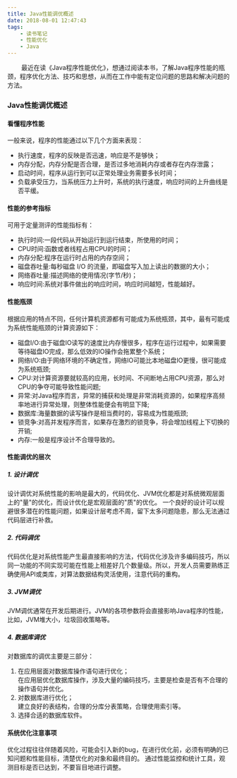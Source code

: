 ```yaml
---
title: Java性能调优概述
date: 2018-08-01 12:47:43
tags:
    - 读书笔记
    - 性能优化
    - Java
---
```

&#160; &#160; &#160; &#160; 最近在读《Java程序性能优化》，想通过阅读本书，了解Java程序性能的瓶颈，程序优化方法、技巧和思想，从而在工作中能有定位问题的思路和解决问题的方法。
<!--more-->
### Java性能调优概述
#### 看懂程序性能
一般来说，程序的性能通过以下几个方面来表现：
- 执行速度，程序的反映是否迅速，响应是不是够快；
- 内存分配，内存分配是否合理，是否过多地消耗内存或者存在内存泄露；
- 启动时间，程序从运行到可以正常处理业务需要多长时间；
- 负载承受压力，当系统压力上升时，系统的执行速度，响应时间的上升曲线是否平缓。
#### 性能的参考指标
可用于定量测评的性能指标有：
- 执行时间:一段代码从开始运行到运行结束，所使用的时间；
- CPU时间:函数或者线程占用CPU的时间；
- 内存分配:程序在运行时占用的内存空间；
- 磁盘吞吐量:每秒磁盘 I/O 的流量，即磁盘写入加上读出的数据的大小；
- 网络吞吐量:描述网络的使用情况(字节/秒)；
- 响应时间:系统对事件做出的响应时间，响应时间越短，性能越好。
#### 性能瓶颈
根据应用的特点不同，任何计算机资源都有可能成为系统瓶颈，其中，最有可能成为系统性能瓶颈的计算资源如下：
- 磁盘I/O:由于磁盘IO读写的速度比内存慢很多，程序在运行过程中，如果需要等待磁盘IO完成，那么低效的IO操作会拖累整个系统；
- 网络I/O:由于网络环境的不确定性，网络IO可能比本地磁盘IO更慢，很可能成为系统瓶颈;
- CPU:对计算资源要就较高的应用，长时间、不间断地占用CPU资源，那么对CPU的争夺可能导致性能问题;
- 异常:对Java程序而言，异常的捕获和处理是非常消耗资源的，如果程序高频率地进行异常处理，则整体性能便会有明显下降;
- 数据库:海量数据的读写操作是相当费时的，容易成为性能瓶颈;
- 锁竞争:对高并发程序而言，如果存在激烈的锁竞争，将会增加线程上下切换的开销;
- 内存:一般是程序设计不合理导致的。
#### 性能调优的层次
##### 1. 设计调优
设计调优对系统性能的影响是最大的，代码优化、JVM优化都是对系统微观层面上的"量"的优化，而设计优化是宏观层面的"质"的优化。
一个良好的设计可以规避很多潜在的性能问题，如果设计层考虑不周，留下太多问题隐患，那么无法通过代码层进行补救。
##### 2. 代码调优
代码优化是对系统性能产生最直接影响的方法，代码优化涉及许多编码技巧，所以同一功能的不同实现可能在性能上相差好几个数量级。所以，开发人员需要熟练正确使用API或类库，对算法数据结构灵活使用，注意代码的重构。
##### 3. JVM调优
JVM调优通常在开发后期进行。JVM的各项参数将会直接影响Java程序的性能，比如，JVM堆大小，垃圾回收策略等。
##### 4. 数据库调优
对数据库的调优主要是三部分：
1. 在应用层面对数据库操作语句进行优化；  
在应用层优化数据库操作，涉及大量的编码技巧，主要是检查是否有不合理的操作语句并优化。
2. 对数据库进行优化；  
建立良好的表结构，合理的分库分表策略，合理使用索引等。
3. 选择合适的数据库软件。
#### 系统优化注意事项
优化过程往往伴随着风险，可能会引入新的bug，在进行优化前，必须有明确的已知问题和性能目标，清楚优化的对象和最终目的。
通过性能监控和统计工具，观测目标是否已达到，不要盲目地进行调整。





